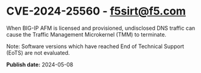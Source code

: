 # CVE-2024-25560 - f5sirt@f5.com


When BIG-IP AFM is licensed and provisioned, undisclosed DNS traffic can cause the Traffic Management Microkernel (TMM) to terminate.

 


Note: Software versions which have reached End of Technical Support (EoTS) are not evaluated.

**Publish date:** 2024-05-08
